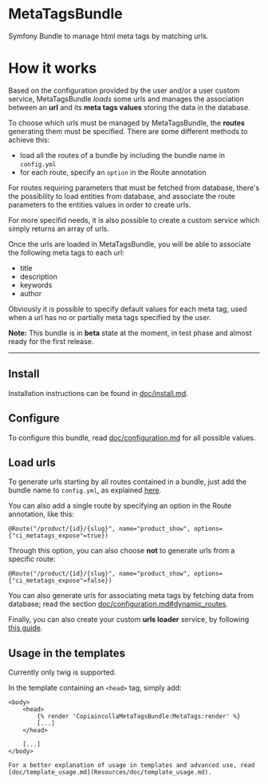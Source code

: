 MetaTagsBundle
==============

Symfony Bundle to manage html meta tags by matching urls.

# How it works

Based on the configuration provided by the user and/or a user custom service, MetaTagsBundle _loads_ some urls and manages the association between an __url__ and its __meta tags values__ storing the data in the database.

To choose which urls must be managed by MetaTagsBundle, the __routes__ generating them must be specified. There are some different methods to achieve this:

- load all the routes of a bundle by including the bundle name in `config.yml`
- for each route, specify an `option` in the Route annotation

For routes requiring parameters that must be fetched from database, there's the possibility to load entities from database, and associate the route parameters to the entities values in order to create urls.

For more specifid needs, it is also possible to create a custom service which simply returns an array of urls.

Once the urls are loaded in MetaTagsBundle, you will be able to associate the following meta tags to each url:

- title
- description
- keywords
- author

Obviously it is possible to specify default values for each meta tag, used when a url has no or partially meta tags specified by the user.

__Note:__ This bundle is in __beta__ state at the moment, in test phase and almost ready for the first release.

---

## Install

Installation instructions can be found in [doc/install.md](Resources/doc/install.md).
    
## Configure

To configure this bundle, read [doc/configuration.md](Resources/doc/configuration.md) for all possible values.

## Load urls

To generate urls starting by all routes contained in a bundle, just add the bundle name to `config.yml`, as explained [here](Resources/doc/configuration.md#exposed_routes).

You can also add a single route by specifying an option in the Route annotation, like this:

```
@Route("/product/{id}/{slug}", name="product_show", options={"ci_metatags_expose"=true})
```

Through this option, you can also choose __not__ to generate urls from a specific route:

```
@Route("/product/{id}/{slug}", name="product_show", options={"ci_metatags_expose"=false})
```

You can also generate urls for associating meta tags by fetching data from database; read the section [doc/configuration.md#dynamic_routes](Resources/doc/configuration.md#dynamic_routes).

Finally, you can also create your custom __urls loader__ service, by following [this guide](Resources/doc/custom_urls_loader_service.md).


## Usage in the templates

Currently only twig is supported.

In the template containing an `<head>` tag, simply add:

```
<body>
    <head>
        {% render 'CopiaincollaMetaTagsBundle:MetaTags:render' %}
        [...]
    </head>

    [...]
</body>

For a better explanation of usage in templates and advanced use, read [doc/template_usage.md](Resources/doc/template_usage.md).
